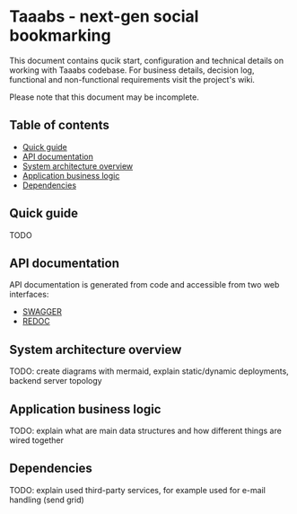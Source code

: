 # Taaabs - next-gen social bookmarking

This document contains qucik start, configuration and technical details on working with Taaabs codebase. For business details, decision log, functional and non-functional requirements visit the project's wiki.

Please note that this document may be incomplete.

## Table of contents

- [Quick guide](#quick-guide)
- [API documentation](#api-documentation)
- [System architecture overview](#system-architecture-overview)
- [Application business logic](#application-business-logic)
- [Dependencies](#dependencies)

## Quick guide

TODO

## API documentation

API documentation is generated from code and accessible from two web interfaces:

- [SWAGGER](http://localhost:4000/swagger)
- [REDOC](http://localhost:4000/redoc)

## System architecture overview

TODO: create diagrams with mermaid, explain static/dynamic deployments, backend server topology

## Application business logic

TODO: explain what are main data structures and how different things are wired together

## Dependencies

TODO: explain used third-party services, for example used for e-mail handling (send grid)
